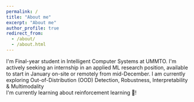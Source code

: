 ```yaml
---
permalink: /
title: "About me"
excerpt: "About me"
author_profile: true
redirect_from: 
  - /about/
  - /about.html
---
```


I'm Final-year student in Intelligent Computer Systems at UMMTO. I'm actively seeking an internship in an applied ML research position, available to start in January on-site or remotely from mid-December. I am currently exploring Out-of-Distribution (OOD) Detection, Robustness, Interpretability & Multimodality \
I'm currently learning about reinforcement learning 🤖!

